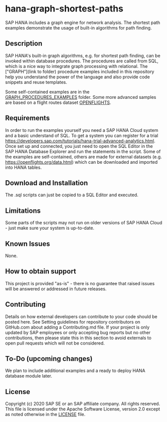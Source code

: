 # hana-graph-shortest-paths
SAP HANA includes a graph engine for network analysis. The shortest path examples demonstrate the usage of built-in algorithms for path finding.

## Description
SAP HANA's built-in graph algorithms, e.g. for shortest path finding, can be invoked within database procedures. The procedures are called from SQL, which is a nice way to integrate graph processing with relational. The ["GRAPH"](link to folder) procedure examples included in this repository help you understand the power of the language and also provide code snippets and reuse templates.

Some self-contained examples are in the [GRAPH_PROCEDURES_EXAMPLES](https://github.com/SAP-samples/hana-graph-shortest-paths/tree/main/GRAPH_PROCEDURE_EXAMPLES) folder. Some more advanced samples are based on a flight routes dataset [OPENFLIGHTS](OPENFLIGHTS/OPENFLIGHTS_shortest_paths.sql).

## Requirements
In order to run the examples yourself you need a SAP HANA Cloud system and a basic understand of SQL. To get a system you can register for a trial https://developers.sap.com/tutorials/hana-trial-advanced-analytics.html. Once set up and connected, you just need to open the SQL Editor in the SAP HANA Database Explorer and run the statements in the script.
Some of the examples are self-contained, others are made for external datasets (e.g. https://openflights.org/data.html) which can be downloaded and imported into HANA tables.

## Download and Installation
The .sql scripts can just be copied to a SQL Editor and executed.

## Limitations
Some parts of the scripts may not run on older versions of SAP HANA Cloud - just make sure your system is up-to-date.

## Known Issues
None.

## How to obtain support
This project is provided "as-is" - there is no guarantee that raised issues will be answered or addressed in future releases.

## Contributing
Details on how external developers can contribute to your code should be posted here. See Setting guidelines for repository contributors on GitHub.com about adding a Contributing.md file.
If your project is only updated by SAP employees or only accepting bug reports but no other contributions, then please state this in this section to avoid externals to open pull requests which will not be considered.

## To-Do (upcoming changes)
We plan to include additional examples and a ready to deploy HANA database module later.

## License
Copyright (c) 2020 SAP SE or an SAP affiliate company. All rights reserved. This file is licensed under the Apache Software License, version 2.0 except as noted otherwise in the [LICENSE](LICENSES/Apache-2.0.txt) file.
